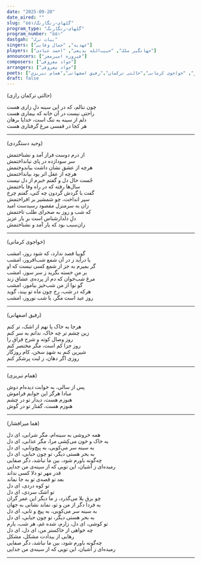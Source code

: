 ```yaml
---
date: "2025-09-20"
date_aired: ""
slug: "گلهای-رنگارنگ/۵۵۱"
program_type: "گلهای-رنگارنگ"
program_number: "۵۵۱"
dastgah: "بیات ترک"
singers: ["عهدیه", "جمال وفایی"]
players: ["جهانگیر ملک", "حبیب‌الله بدیعی", "احمد عبادی"]
announcers: ["فیروزه امیرمعز"]
composers: ["جواد معروفی"]
arrangers: ["جواد معروفی"]
poets: ["وحید دستگردی", "هما میرافشار", "خواجوی کرمانی","حالتی ترکمان","رفیق اصفهانی","همام تبریزی"]
draft: false
---
```


(حالتی ترکمان رازی)

چون ننالم، که در این سینه دلِ زاری هست  
راحتی نیست در آن خانه که بیماری هست  
دلم از سینه به تنگ است، خدایا برهان  
هر کجا در قفسی مرغ گرفتاری هست

---

(وحید دستگردی)

از درم دوست فراز آمد و نشناختمش  
سر سودازده در پای نیانداختمش  
هرچه از عشق نشان داشت بیاندوختمش  
هرچه از عقل اثر بود بیانداختمش  
جُست حال دل و گفتم خبرم از دل نیست  
سال‌ها رفته که در راه وفا باختمش  
گفت با گردش گردون چه کنی، گفتم چرخ  
سپر انداخت، چو شمشیر بر افراختمش  
زان به سرمنزل مقصود رسیدست امید  
که شب و روز به صحرای طلب تاختمش  
دلِ دلدارشناس است برِ یار عزیز  
زان‌سبب بود که یار آمد و نشناختمش

---

(خواجوی کرمانی)

گوییا قصد ندارد، که شود روز، امشب  
یا درآید ز در آن شمع شب‌افروز، امشب  
گر بمیرم به جز از شمع کسی نیست که او  
بر منِ خسته بگرید ز سر سوز، امشب  
مرغ شب‌خوان که دم از پرده‌ی عشاق زند  
گو نوا از من شب‌خیز بیاموز، امشب  
هرکه در شب، رخ چون ماه تو بیند، گوید  
روز عید است مگر، یا شب نوروز، امشب

---

(رفیق اصفهانی)

هرجا به خاک پا نهم از اشک، تر کنم  
زین چشم تر چه خاک، ندانم به سر کنم  
روز وصال کوته و شرح فراق را  
روز جزا کم است، مگر مختصر کنم  
شیرین کنم به شهدِ سخن، کام روزگار  
روزی اگر دهان، ز لبت پرشکر کنم

---

(همام تبریزی)

پس از سالی، به خوابت دیده‌ام دوش  
مبادا هرگز این خوابم فراموش  
هنوزم هست، دیدار تو در چشم  
هنوزم هست، گفتار تو در گوش

---

(هما میرافشار)

همه خروشی به سینه‌ام، مگر شرابی، ای دل  
به خاک و خون می‌کِشی مرا، مگر عذابی، ای دل  
به سینه سر می‌کوبی، به پیچ‌وتابی، ای دل  
به بحر هستی دیگر، تو چون حبابی، ای دل  
چه‌گونه باورم شود، بین ما نباشد، دگر صفایی  
رمیده‌ای ز آشیان، این تویی که از سینه‌ی من جدایی  
قدر مهر تو دلا کسی نداند  
بعد تو قصه‌ی تو به جا نماند  
تو کوه دردی، ای دل  
تو اشک سردی، ای دل  
چو برق بلا می‌گذرد، ز ما دیگر این عمر گران  
به فردا دگر ‌از من و تو، نماند نشانی به جهان  
به سینه سر می‌کوبی، به پیچ و تابی، ای دل  
به بحر هستی دیگر، تو چون حبابی، ای دل  
تو کوشی، ای دل، زارم، شده غم، هر شب، یارم  
چه خواهی از خاکستر من، ای دل، ای دل  
رهایی از بیدادت مشکل، مشکل  
چه‌گونه باورم شود، بین ما نباشد، دگر صفایی  
رمیده‌ای ز آشیان، این تویی که از سینه‌ی من جدایی

---